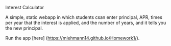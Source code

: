 Interest Calculator

A simple, static webapp in which students csan enter principal, APR, times per year that the interest is applied, and the number of years, and it tells you the new principal.

Run the app [here] (https://mlehmann14.github.io/Homework1/).

